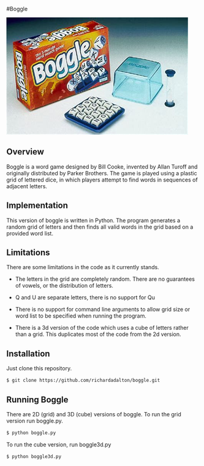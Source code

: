 #Boggle

![chartjs logo](boggle.jpeg)

## Overview

Boggle is a word game designed by Bill Cooke, invented by Allan Turoff and originally distributed by Parker Brothers. The game is played using a plastic grid of lettered dice, in which players attempt to find words in sequences of adjacent letters.

## Implementation

This version of boggle is written in Python. The program generates a random grid of letters and then finds all valid words in the grid based on a provided word list.

## Limitations

There are some limitations in the code as it currently stands.

* The letters in the grid are completely random. There are no guarantees of vowels, or the distribution of letters.

* Q and U are separate letters, there is no support for Qu

* There is no support for command line arguments to allow grid size or word list to be specified when running the program.

* There is a 3d version of the code which uses a cube of letters rather than a grid. This duplicates most of the code from the 2d version.

## Installation

Just clone this repository.

```bash
$ git clone https://github.com/richardadalton/boggle.git
```

## Running Boggle

There are 2D (grid) and 3D (cube) versions of boggle. To run the grid version run boggle.py.

```bash
$ python boggle.py
```

To run the cube version, run boggle3d.py

```bash
$ python boggle3d.py
```